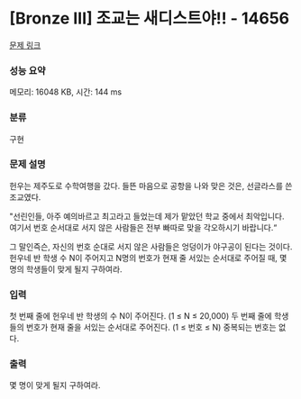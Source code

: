 # [Bronze III] 조교는 새디스트야!! - 14656 

[문제 링크](https://www.acmicpc.net/problem/14656) 

### 성능 요약

메모리: 16048 KB, 시간: 144 ms

### 분류

구현

### 문제 설명

<p>헌우는 제주도로 수학여행을 갔다. 들뜬 마음으로 공항을 나와 맞은 것은, 선글라스를 쓴 조교였다.</p>

<p>"선린인들, 아주 예의바르고 최고라고 들었는데 제가 맡았던 학교 중에서 최악입니다. 여기서 번호 순서대로 서지 않은 사람들은 전부 빠따로 맞을 각오하시기 바랍니다.“</p>

<p>그 말인즉슨, 자신의 번호 순대로 서지 않은 사람들은 엉덩이가 야구공이 된다는 것이다. 헌우네 반 학생 수 N이 주어지고 N명의 번호가 현재 줄 서있는 순서대로 주어질 때, 몇 명의 학생들이 맞게 될지 구하여라.</p>

### 입력 

 <p>첫 번째 줄에 헌우네 반 학생의 수 N이 주어진다. (1 ≤ N ≤ 20,000) 두 번째 줄에 학생들의 번호가 현재 줄을 서있는 순서대로 주어진다. (1 ≤ 번호 ≤ N) 중복되는 번호는 없다.</p>

### 출력 

 <p>몇 명이 맞게 될지 구하여라.</p>

